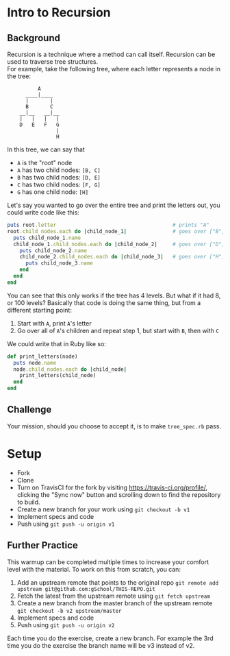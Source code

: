 # Intro to Recursion

## Background

Recursion is a technique where a method can call itself.  Recursion can be used to traverse tree structures.  
For example, take the following tree, where each letter represents a node in the tree:

```
          A
      ____|____
      |       |
      B       C
    __|__   __|__
    |   |   |   |
    D   E   F   G
                |
                H

```

In this tree, we can say that

* `A` is the "root" node
* `A` has two child nodes: `[B, C]`
* `B` has two child nodes: `[D, E]`
* `C` has two child nodes: `[F, G]`
* `G` has one child node:  `[H]`

Let's say you wanted to go over the entire tree and print the letters out, you could write code like this: 

```ruby
puts root.letter                                      # prints "A"
root.child_nodes.each do |child_node_1|               # goes over ["B", "C"]
  puts child_node_1.name
  child_node_1.child_nodes.each do |child_node_2|     # goes over ["D", "E"], then ["F", "G"]
    puts child_node_2.name
    child_node_2.child_nodes.each do |child_node_3|   # goes over ["H"]
      puts child_node_3.name
    end
  end
end
```

You can see that this only works if the tree has 4 levels.  But what if it had 8, or 100 levels?  Basically that code
is doing the same thing, but from a different starting point:

1. Start with `A`, print `A`'s letter
1. Go over all of `A`'s children and repeat step 1, but start with `B`, then with `C`

We could write that in Ruby like so:

```ruby
def print_letters(node)
  puts node.name
  node.child_nodes.each do |child_node|
    print_letters(child_node)
  end
end
```

## Challenge

Your mission, should you choose to accept it, is to make `tree_spec.rb` pass.

# Setup

* Fork
* Clone
* Turn on TravisCI for the fork by
  visiting https://travis-ci.org/profile/<github user name>, clicking the "Sync now" button
  and scrolling down to find the repository to build.
* Create a new branch for your work using `git checkout -b v1`
* Implement specs and code
* Push using `git push -u origin v1`

## Further Practice

This warmup can be completed multiple times to increase your comfort level with the material.
To work on this from scratch, you can:

1. Add an upstream remote that points to the original repo `git remote add upstream git@github.com:gSchool/THIS-REPO.git`
1. Fetch the latest from the upstream remote using `git fetch upstream`
1. Create a new branch from the master branch of the upstream remote `git checkout -b v2 upstream/master`
1. Implement specs and code
1. Push using `git push -u origin v2`

Each time you do the exercise, create a new branch. For example the 3rd time you do the exercise the branch
name will be v3 instead of v2.
